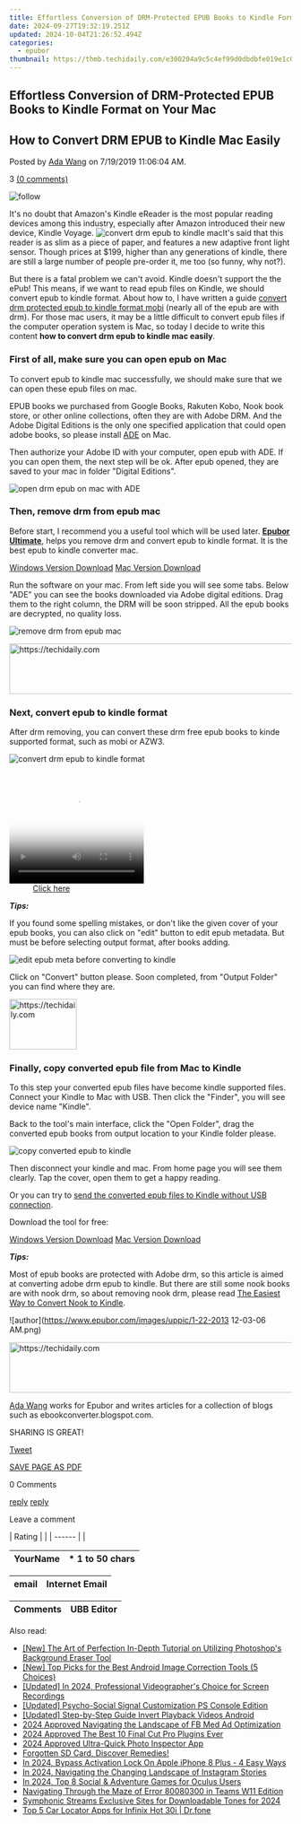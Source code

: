 ```yaml
---
title: Effortless Conversion of DRM-Protected EPUB Books to Kindle Format on Your Mac
date: 2024-09-27T19:32:19.251Z
updated: 2024-10-04T21:26:52.494Z
categories:
  - epubor
thumbnail: https://thmb.techidaily.com/e300204a9c5c4ef99d0dbdbfe019e1c08c97d2c1f2aff2ef7a7d48de12972255.jpg
---
```


## Effortless Conversion of DRM-Protected EPUB Books to Kindle Format on Your Mac

## How to Convert DRM EPUB to Kindle Mac Easily

Posted by [Ada Wang](https://plus.google.com/+AdaWang/posts) on 7/19/2019 11:06:04 AM.

3 [(0 comments)](http://www.epubor.com/#comment-area) 

![follow](http://www.epubor.com/images/follow.png)

It's no doubt that Amazon's Kindle eReader is the most popular reading devices among this industry, especially after Amazon introduced their new device, Kindle Voyage. ![convert drm epub to kindle mac](http://www.epubor.com/images/uppic/convert-drm-epub-to-kindle-mac.jpg)It's said that this reader is as slim as a piece of paper, and features a new adaptive front light sensor. Though prices at $199, higher than any generations of kindle, there are still a large number of people pre-order it, me too (so funny, why not?).

But there is a fatal problem we can't avoid. Kindle doesn't support the the ePub! This means, if we want to read epub files on Kindle, we should convert epub to kindle format. About how to, I have written a guide [convert drm protected epub to kindle format mobi](https://tools.techidaily.com/epubor/products/) (nearly all of the epub are with drm). For those mac users, it may be a little difficult to convert epub files if the computer operation system is Mac, so today I decide to write this content **how to convert drm epub to kindle mac easily**.

### First of all, make sure you can open epub on Mac

To convert epub to kindle mac successfully, we should make sure that we can open these epub files on mac. 

EPUB books we purchased from Google Books, Rakuten Kobo, Nook book store, or other online collections, often they are with Adobe DRM. And the Adobe Digital Editions is the only one specified application that could open adobe books, so please install [ADE](http://www.adobe.com/solutions/ebook/digital-editions/download.html) on Mac.

Then authorize your Adobe ID with your computer, open epub with ADE. If you can open them, the next step will be ok. After epub opened, they are saved to your mac in folder "Digital Editions".

![open drm epub on mac with ADE](http://www.epubor.com/images/uppic/open-drm-epub-on-mac.png)

### Then, remove drm from epub mac

Before start, I recommend you a useful tool which will be used later. [**Epubor Ultimate**](https://tools.techidaily.com/epubor/ultimate/), helps you remove drm and convert epub to kindle format. It is the best epub to kindle converter mac.

[Windows Version Download](https://tools.techidaily.com/epubor/ultimate/) [Mac Version Download](https://tools.techidaily.com/epubor/ultimate/)

Run the software on your mac. From left side you will see some tabs. Below "ADE” you can see the books downloaded via Adobe digital editions. Drag them to the right column, the DRM will be soon stripped. All the epub books are decrypted, no quality loss.

![remove drm from epub mac](http://www.epubor.com/images/uppic/remove-drm-from-epub.png)

<!-- affiliate ads begin -->
<a href="https://unicoeye.pxf.io/c/5597632/2134243/18498" target="_top" id="2134243">
  <img src="//a.impactradius-go.com/display-ad/18498-2134243" border="0" alt="https://techidaily.com" width="728" height="90"/>
</a>
<img height="0" width="0" src="https://unicoeye.pxf.io/i/5597632/2134243/18498" style="position:absolute;visibility:hidden;" border="0" />
<!-- affiliate ads end -->

### Next, convert epub to kindle format

After drm removing, you can convert these drm free epub books to kinde supported format, such as mobi or AZW3\. 

![convert drm epub to kindle format](http://www.epubor.com/images/uppic/convert-epub-to-kindle.jpg)

<!-- affiliate ads begin -->
<span id="1304647">
					<video width="240" height="200" style="cursor:pointer"
           poster="//a.impactradius-go.com/display-clicktoplayimage/1304647.png"
           onclick="if(!this.playClicked){this.play();this.setAttribute('controls',true);this.playClicked=true;}">
	   <source src="//a.impactradius-go.com/display-ad/15852-1304647">
	   <img src="//a.impactradius-go.com/display-clicktoplayimage/1304647.png" style="border: none; height: 100%; width: 100%; object-fit: contain">
	</video>
	<div style="width:150px;text-align:center"><a href="javascript:window.open(decodeURIComponent('https%3A%2F%2Fthefitville.pxf.io%2Fc%2F5597632%2F1304647%2F15852'), '_blank');void(0);">Click here</a></div>
</span>
<img height="0" width="0" src="https://imp.pxf.io/i/5597632/1304647/15852" style="position:absolute;visibility:hidden;" border="0" />
<!-- affiliate ads end -->

_**Tips:**_

If you found some spelling mistakes, or don't like the given cover of your epub books, you can also click on "edit" button to edit epub metadata. But must be before selecting output format, after books adding.

![edit epub meta before converting to kindle](http://www.epubor.com/images/uppic/edit-epub-meta.png)

Click on "Convert" button please. Soon completed, from "Output Folder" you can find where they are.

<!-- affiliate ads begin -->
<a href="https://aligracehair.sjv.io/c/5597632/2135348/19272" target="_top" id="2135348">
  <img src="//a.impactradius-go.com/display-ad/19272-2135348" border="0" alt="https://techidaily.com" width="120" height="90"/>
</a>
<img height="0" width="0" src="https://aligracehair.sjv.io/i/5597632/2135348/19272" style="position:absolute;visibility:hidden;" border="0" />
<!-- affiliate ads end -->

### Finally, copy converted epub file from Mac to Kindle

To this step your converted epub files have become kindle supported files. Connect your Kindle to Mac with USB. Then click the "Finder", you will see device name "Kindle". 

Back to the tool's main interface, click the "Open Folder", drag the converted epub books from output location to your Kindle folder please.

![copy converted epub to kindle](http://www.epubor.com/images/uppic/copy-converted-epub-to-kindle.png)

Then disconnect your kindle and mac. From home page you will see them clearly. Tap the cover, open them to get a happy reading.

Or you can try to [send the converted epub files to Kindle without USB connection](https://tools.techidaily.com/epubor/products/).

Download the tool for free:

[Windows Version Download](https://tools.techidaily.com/epubor/ultimate/) [Mac Version Download](https://tools.techidaily.com/epubor/ultimate/)

_**Tips:**_

Most of epub books are protected with Adobe drm, so this article is aimed at converting adobe drm epub to kindle. But there are still some nook books are with nook drm, so about removing nook drm, please read [The Easiest Way to Convert Nook to Kindle](https://tools.techidaily.com/epubor/products/).

![author](https://www.epubor.com/images/uppic/1-22-2013 12-03-06 AM.png)

<!-- affiliate ads begin -->
<a href="https://ephamedtechinc.pxf.io/c/5597632/2137218/26400" target="_top" id="2137218">
  <img src="//a.impactradius-go.com/display-ad/26400-2137218" border="0" alt="https://techidaily.com" width="728" height="90"/>
</a>
<img height="0" width="0" src="https://ephamedtechinc.pxf.io/i/5597632/2137218/26400" style="position:absolute;visibility:hidden;" border="0" />
<!-- affiliate ads end -->

[Ada Wang](https://plus.google.com/+AdaWang/posts) works for Epubor and writes articles for a collection of blogs such as ebookconverter.blogspot.com.

SHARING IS GREAT!

[Tweet](https://twitter.com/share) 

[SAVE PAGE AS PDF](https://tools.techidaily.com/epubor/products/) 

0 Comments

[reply](https://tools.techidaily.com/epubor/products/) [reply](https://tools.techidaily.com/epubor/products/) 

Leave a comment

| Rating |  |
| ------ |  |

| YourName | \*  1 to 50 chars |
| -------- | ----------------- |

| email | Internet Email |
| ----- | -------------- |

| Comments | UBB Editor |
| -------- | ---------- |

<ins class="adsbygoogle"
     style="display:block"
     data-ad-format="autorelaxed"
     data-ad-client="ca-pub-7571918770474297"
     data-ad-slot="1223367746"></ins>

<ins class="adsbygoogle"
     style="display:block"
     data-ad-client="ca-pub-7571918770474297"
     data-ad-slot="8358498916"
     data-ad-format="auto"
     data-full-width-responsive="true"></ins>

<span class="atpl-alsoreadstyle">Also read:</span>
<div><ul>
<li><a href="https://some-skills.techidaily.com/new-the-art-of-perfection-in-depth-tutorial-on-utilizing-photoshops-background-eraser-tool/"><u>[New] The Art of Perfection In-Depth Tutorial on Utilizing Photoshop's Background Eraser Tool</u></a></li>
<li><a href="https://some-skills.techidaily.com/new-top-picks-for-the-best-android-image-correction-tools-5-choices/"><u>[New] Top Picks for the Best Android Image Correction Tools (5 Choices)</u></a></li>
<li><a href="https://remote-screen-capture.techidaily.com/updated-in-2024-professional-videographers-choice-for-screen-recordings/"><u>[Updated] In 2024, Professional Videographer's Choice for Screen Recordings</u></a></li>
<li><a href="https://extra-skills.techidaily.com/updated-psycho-social-signal-customization-ps-console-edition/"><u>[Updated] Psycho-Social Signal Customization PS Console Edition</u></a></li>
<li><a href="https://some-skills.techidaily.com/updated-step-by-step-guide-invert-playback-videos-android/"><u>[Updated] Step-by-Step Guide Invert Playback Videos Android</u></a></li>
<li><a href="https://some-skills.techidaily.com/2024-approved-navigating-the-landscape-of-fb-med-ad-optimization/"><u>2024 Approved Navigating the Landscape of FB Med Ad Optimization</u></a></li>
<li><a href="https://some-skills.techidaily.com/2024-approved-the-best-10-final-cut-pro-plugins-ever/"><u>2024 Approved The Best 10 Final Cut Pro Plugins Ever</u></a></li>
<li><a href="https://article-tips.techidaily.com/2024-approved-ultra-quick-photo-inspector-app/"><u>2024 Approved Ultra-Quick Photo Inspector App</u></a></li>
<li><a href="https://common-error.techidaily.com/1723207566463-forgotten-sd-card-discover-remedies/"><u>Forgotten SD Card, Discover Remedies!</u></a></li>
<li><a href="https://activate-lock.techidaily.com/in-2024-bypass-activation-lock-on-apple-iphone-8-plus-4-easy-ways-by-drfone-ios/"><u>In 2024, Bypass Activation Lock On Apple iPhone 8 Plus - 4 Easy Ways</u></a></li>
<li><a href="https://instagram-clips.techidaily.com/in-2024-navigating-the-changing-landscape-of-instagram-stories/"><u>In 2024, Navigating the Changing Landscape of Instagram Stories</u></a></li>
<li><a href="https://some-skills.techidaily.com/in-2024-top-8-social-and-adventure-games-for-oculus-users/"><u>In 2024, Top 8 Social & Adventure Games for Oculus Users</u></a></li>
<li><a href="https://win11-tips.techidaily.com/navigating-through-the-maze-of-error-80080300-in-teams-w11-edition/"><u>Navigating Through the Maze of Error 80080300 in Teams W11 Edition</u></a></li>
<li><a href="https://some-skills.techidaily.com/symphonic-streams-exclusive-sites-for-downloadable-tones-for-2024/"><u>Symphonic Streams Exclusive Sites for Downloadable Tones for 2024</u></a></li>
<li><a href="https://android-location-track.techidaily.com/top-5-car-locator-apps-for-infinix-hot-30i-drfone-by-drfone-virtual-android/"><u>Top 5 Car Locator Apps for Infinix Hot 30i | Dr.fone</u></a></li>
</ul></div>

